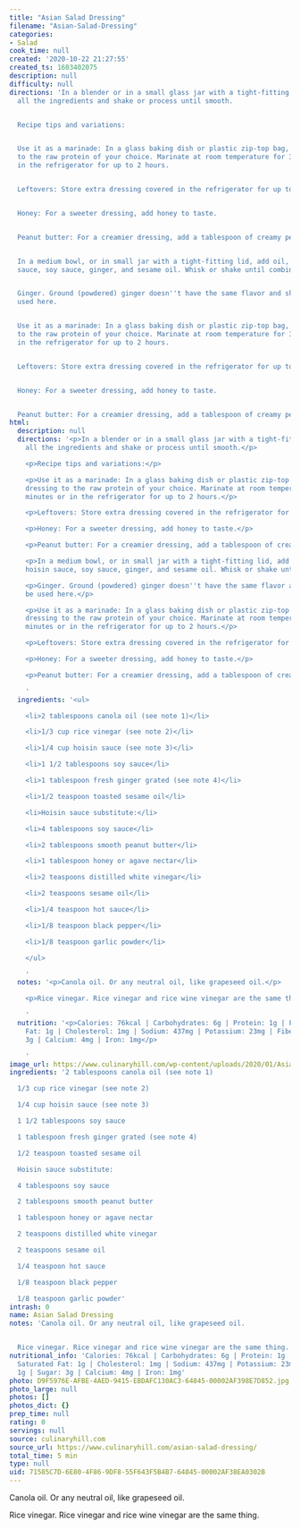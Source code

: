 ```yaml
---
title: "Asian Salad Dressing"
filename: "Asian-Salad-Dressing"
categories:
- Salad
cook_time: null
created: '2020-10-22 21:27:55'
created_ts: 1603402075
description: null
difficulty: null
directions: 'In a blender or in a small glass jar with a tight-fitting lid, combine
  all the ingredients and shake or process until smooth.


  Recipe tips and variations:


  Use it as a marinade: In a glass baking dish or plastic zip-top bag, add the dressing
  to the raw protein of your choice. Marinate at room temperature for 30 minutes or
  in the refrigerator for up to 2 hours.


  Leftovers: Store extra dressing covered in the refrigerator for up to 4 days.


  Honey: For a sweeter dressing, add honey to taste.


  Peanut butter: For a creamier dressing, add a tablespoon of creamy peanut butter.


  In a medium bowl, or in small jar with a tight-fitting lid, add oil, vinegar, hoisin
  sauce, soy sauce, ginger, and sesame oil. Whisk or shake until combined.


  Ginger. Ground (powdered) ginger doesn''t have the same flavor and shouldn''t be
  used here.


  Use it as a marinade: In a glass baking dish or plastic zip-top bag, add the dressing
  to the raw protein of your choice. Marinate at room temperature for 30 minutes or
  in the refrigerator for up to 2 hours.


  Leftovers: Store extra dressing covered in the refrigerator for up to 4 days.


  Honey: For a sweeter dressing, add honey to taste.


  Peanut butter: For a creamier dressing, add a tablespoon of creamy peanut butter.'
html:
  description: null
  directions: '<p>In a blender or in a small glass jar with a tight-fitting lid, combine
    all the ingredients and shake or process until smooth.</p>

    <p>Recipe tips and variations:</p>

    <p>Use it as a marinade: In a glass baking dish or plastic zip-top bag, add the
    dressing to the raw protein of your choice. Marinate at room temperature for 30
    minutes or in the refrigerator for up to 2 hours.</p>

    <p>Leftovers: Store extra dressing covered in the refrigerator for up to 4 days.</p>

    <p>Honey: For a sweeter dressing, add honey to taste.</p>

    <p>Peanut butter: For a creamier dressing, add a tablespoon of creamy peanut butter.</p>

    <p>In a medium bowl, or in small jar with a tight-fitting lid, add oil, vinegar,
    hoisin sauce, soy sauce, ginger, and sesame oil. Whisk or shake until combined.</p>

    <p>Ginger. Ground (powdered) ginger doesn''t have the same flavor and shouldn''t
    be used here.</p>

    <p>Use it as a marinade: In a glass baking dish or plastic zip-top bag, add the
    dressing to the raw protein of your choice. Marinate at room temperature for 30
    minutes or in the refrigerator for up to 2 hours.</p>

    <p>Leftovers: Store extra dressing covered in the refrigerator for up to 4 days.</p>

    <p>Honey: For a sweeter dressing, add honey to taste.</p>

    <p>Peanut butter: For a creamier dressing, add a tablespoon of creamy peanut butter.</p>

    '
  ingredients: '<ul>

    <li>2 tablespoons canola oil (see note 1)</li>

    <li>1/3 cup rice vinegar (see note 2)</li>

    <li>1/4 cup hoisin sauce (see note 3)</li>

    <li>1 1/2 tablespoons soy sauce</li>

    <li>1 tablespoon fresh ginger grated (see note 4)</li>

    <li>1/2 teaspoon toasted sesame oil</li>

    <li>Hoisin sauce substitute:</li>

    <li>4 tablespoons soy sauce</li>

    <li>2 tablespoons smooth peanut butter</li>

    <li>1 tablespoon honey or agave nectar</li>

    <li>2 teaspoons distilled white vinegar</li>

    <li>2 teaspoons sesame oil</li>

    <li>1/4 teaspoon hot sauce</li>

    <li>1/8 teaspoon black pepper</li>

    <li>1/8 teaspoon garlic powder</li>

    </ul>

    '
  notes: '<p>Canola oil. Or any neutral oil, like grapeseed oil.</p>

    <p>Rice vinegar. Rice vinegar and rice wine vinegar are the same thing.</p>

    '
  nutrition: '<p>Calories: 76kcal | Carbohydrates: 6g | Protein: 1g | Fat: 5g | Saturated
    Fat: 1g | Cholesterol: 1mg | Sodium: 437mg | Potassium: 23mg | Fiber: 1g | Sugar:
    3g | Calcium: 4mg | Iron: 1mg</p>

    '
image_url: https://www.culinaryhill.com/wp-content/uploads/2020/01/Asian-Salad-Dressing-Recipe-Culinary-Hill-hero.jpg
ingredients: '2 tablespoons canola oil (see note 1)

  1/3 cup rice vinegar (see note 2)

  1/4 cup hoisin sauce (see note 3)

  1 1/2 tablespoons soy sauce

  1 tablespoon fresh ginger grated (see note 4)

  1/2 teaspoon toasted sesame oil

  Hoisin sauce substitute:

  4 tablespoons soy sauce

  2 tablespoons smooth peanut butter

  1 tablespoon honey or agave nectar

  2 teaspoons distilled white vinegar

  2 teaspoons sesame oil

  1/4 teaspoon hot sauce

  1/8 teaspoon black pepper

  1/8 teaspoon garlic powder'
intrash: 0
name: Asian Salad Dressing
notes: 'Canola oil. Or any neutral oil, like grapeseed oil.


  Rice vinegar. Rice vinegar and rice wine vinegar are the same thing.'
nutritional_info: 'Calories: 76kcal | Carbohydrates: 6g | Protein: 1g | Fat: 5g |
  Saturated Fat: 1g | Cholesterol: 1mg | Sodium: 437mg | Potassium: 23mg | Fiber:
  1g | Sugar: 3g | Calcium: 4mg | Iron: 1mg'
photo: D9F5976E-AFBE-4AED-9415-EBDAFC130AC3-64845-00002AF398E7D852.jpg
photo_large: null
photos: []
photos_dict: {}
prep_time: null
rating: 0
servings: null
source: culinaryhill.com
source_url: https://www.culinaryhill.com/asian-salad-dressing/
total_time: 5 min
type: null
uid: 71585C7D-6E80-4F86-9DF8-55F643F5B4B7-64845-00002AF38EA0302B
---
```

Canola oil. Or any neutral oil, like grapeseed oil.

Rice vinegar. Rice vinegar and rice wine vinegar are the same thing.
